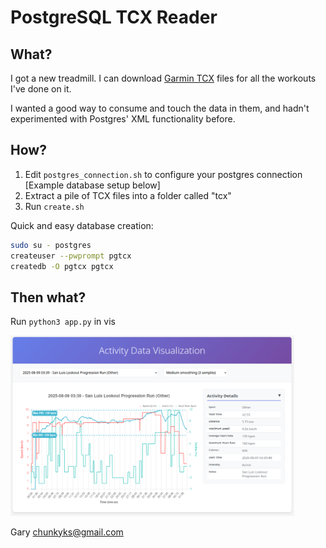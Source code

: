 # PostgreSQL TCX Reader

## What?

I got a new treadmill. I can download
[Garmin TCX](https://en.wikipedia.org/wiki/Training_Center_XML)
files for all the workouts I've done on it.

I wanted a good way to consume and touch the data in them, and hadn't
experimented with Postgres' XML functionality before.

## How?

1. Edit ```postgres_connection.sh``` to configure your postgres connection [Example database setup below]
2. Extract a pile of TCX files into a folder called "tcx"
3. Run ```create.sh```

Quick and easy database creation:
```sh
sudo su - postgres
createuser --pwprompt pgtcx
createdb -O pgtcx pgtcx
```

## Then what?

Run ```python3 app.py``` in vis

<img src="readme_imgs/chart.png" width="90%">

Gary <chunkyks@gmail.com>

